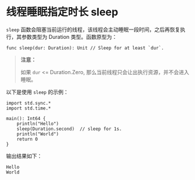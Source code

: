# 线程睡眠指定时长 sleep

`sleep` 函数会阻塞当前运行的线程，该线程会主动睡眠一段时间，之后再恢复执行，其参数类型为 Duration 类型。函数原型为：

```cangjie
func sleep(dur: Duration): Unit // Sleep for at least `dur`.
```

> **注意：**
>
> 如果 `dur` <= Duration.Zero, 那么当前线程只会让出执行资源，并不会进入睡眠。

以下是使用 `sleep` 的示例：

<!-- verify -->

```cangjie
import std.sync.*
import std.time.*

main(): Int64 {
    println("Hello")
    sleep(Duration.second)  // sleep for 1s.
    println("World")
    return 0
}
```

输出结果如下：

```text
Hello
World
```
